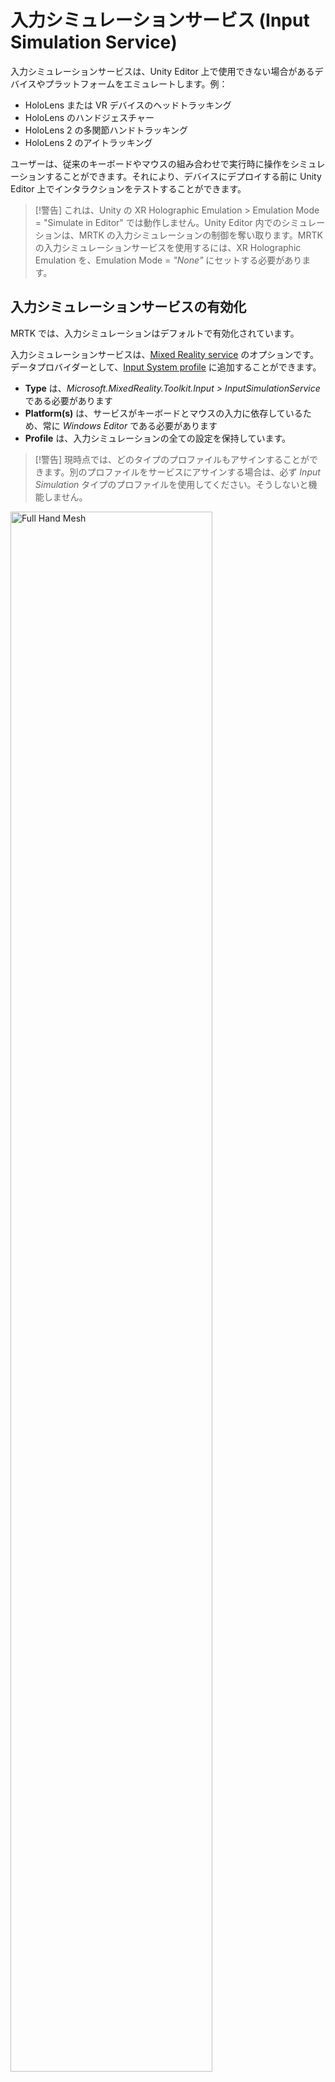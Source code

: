# 入力シミュレーションサービス (Input Simulation Service)

入力シミュレーションサービスは、Unity Editor 上で使用できない場合があるデバイスやプラットフォームをエミュレートします。例：

* HoloLens または VR デバイスのヘッドトラッキング
* HoloLens のハンドジェスチャー
* HoloLens 2 の多関節ハンドトラッキング
* HoloLens 2 のアイトラッキング

ユーザーは、従来のキーボードやマウスの組み合わせで実行時に操作をシミュレーションすることができます。それにより、デバイスにデプロイする前に Unity Editor 上でインタラクションをテストすることができます。

> [!警告]
> これは、Unity の XR Holographic Emulation > Emulation Mode = "Simulate in Editor" では動作しません。Unity Editor 内でのシミュレーションは、MRTK の入力シミュレーションの制御を奪い取ります。MRTK の入力シミュレーションサービスを使用するには、XR Holographic Emulation を、Emulation Mode = *"None"* にセットする必要があります。

## 入力シミュレーションサービスの有効化

MRTK では、入力シミュレーションはデフォルトで有効化されています。

入力シミュレーションサービスは、[Mixed Reality service](../MixedRealityServices.md) のオプションです。データプロバイダーとして、[Input System profile](../Input/InputProviders.md) に追加することができます。

* __Type__ は、_Microsoft.MixedReality.Toolkit.Input > InputSimulationService_ である必要があります
* __Platform(s)__ は、サービスがキーボードとマウスの入力に依存しているため、常に _Windows Editor_ である必要があります
* __Profile__ は、入力シミュレーションの全ての設定を保持しています。

> [!警告]
> 現時点では、どのタイプのプロファイルもアサインすることができます。別のプロファイルをサービスにアサインする場合は、必ず _Input Simulation_ タイプのプロファイルを使用してください。そうしないと機能しません。

<a target="_blank" href="../../Documentation/Images/InputSimulation/MRTK_InputSimulation_InputSystemDataProviders.png">
  <img src="../../Documentation/Images/InputSimulation/MRTK_InputSimulation_InputSystemDataProviders.png" title="Full Hand Mesh" width="80%" class="center" />
</a>

リンクされたプロファイルを開くことで入力シミュレーションの設定にアクセスすることができます。

<a target="_blank" href="../../Documentation/Images/InputSimulation/MRTK_InputSimulation_InputSimulationProfile.png">
  <img src="../../Documentation/Images/InputSimulation/MRTK_InputSimulation_InputSimulationProfile.png" title="Full Hand Mesh" width="80%" class="center" />
</a>

# カメラコントロール

頭の動きは入力シミュレーションサービスでエミュレートされます。

<a target="_blank" href="../../Documentation/Images/InputSimulation/MRTK_InputSimulation_CameraControlSettings.png">
  <img src="../../Documentation/Images/InputSimulation/MRTK_InputSimulation_CameraControlSettings.png" title="Full Hand Mesh" width="80%" class="center" />
</a>

## カメラの回転

1. Editor ウインドウにカーソルを合わせます

   _ボタンを押しても動作しない場合、ウインドウのクリックが必要な場合があります_

2. __Mouse Look Button__ (デフォルトではマウスの右クリック)を押したままにします
3. マウスをウインドウ内で動かしてカメラを回転させます

## カメラの移動

移動キーを押し続けます（W/A/S/D が 前/左/後/右 に対応します）

<iframe width="560" height="315" src="https://www.youtube.com/embed/Z7L4I1ET7GU" class="center" frameborder="0" allow="accelerometer; encrypted-media; gyroscope; picture-in-picture" allowfullscreen />

# ハンドシミュレーション

入力シミュレーションサービスは、ハンドデバイスをサポートします。バーチャルハンドは、ボタンやグラブ可能オブジェクトなどの、通常のハンドデバイスをサポートしたオブジェクトとインタラクションできます。

<a target="_blank" href="../../Documentation/Images/InputSimulation/MRTK_InputSimulation_HandSimulationMode.png">
  <img src="../../Documentation/Images/InputSimulation/MRTK_InputSimulation_HandSimulationMode.png" title="Full Hand Mesh" width="80%" class="center" />
</a>

__Hand Simulation Mode__ は、２つの異なる入力モデルを切り替えて使用できます。

* _Articulated Hands_: 関節の位置のデータを持った多関節ハンドをシミュレートします

   HoloLens 2 のインタラクションモデルをエミュレートします

   このモードでは、手の正確な位置やタッチに基づいたインタラクションをシミュレートできます

* _Gestures_: Air Tap や基本的なジェスチャーを持ったシンプルな手をシミュレートします

  [HoloLens interaction model](https://docs.microsoft.com/en-us/windows/mixed-reality/gestures) をエミュレートします。

   フォーカスは視線ポインタを使ってコントロールします。_Air Tap_ ジェスチャーでボタンと対話します

## 手の動きのコントロール

<a target="_blank" href="../../Documentation/Images/InputSimulation/MRTK_InputSimulation_HandControlSettings.png">
  <img src="../../Documentation/Images/InputSimulation/MRTK_InputSimulation_HandControlSettings.png" title="Full Hand Mesh" width="80%" class="center" />
</a>

_Left/Right Hand Manipulation Key_ （デフォルトでは 左Shift/Space がそれぞれ 左手/右手 に対応）を押し続けてそれぞれの手をコントロールします。キーを押し続けている間、手が表示されます。マウスの動きで手を移動できます。

Manipuration キーが押されなくなると、手は短い _Hand Hide Timeout_ の後に表示されなくなります。
手の表示を永続的に切り替えるには、 _Toggle Left/Right Hand Key_ （デフォルトでは T/Y が 左手/右手 に対応）を押してください。Toggle キーを再度押すと、再度手の表示を消すことができます。

<a target="_blank" href="../../Documentation/Images/InputSimulation/MRTK_InputSimulation_HandPlacementSettings.png">
  <img src="../../Documentation/Images/InputSimulation/MRTK_InputSimulation_HandPlacementSettings.png" title="Full Hand Mesh" width="80%" class="center" />
</a>

手は、_mouse wheel_ を使って遠ざけたり近づけたりすることができます。
デフォルトでは、手はマウスのスクロールに応じてややゆっくり動きますが、*Hand Depth Multiplier* に大きな数字を入れることによって動きを速くすることができます。

初期状態のカメラと手が表示される距離は、*Default Hand Distance.* で制御できます。

デフォルトでは、シミュレートされた手の関節は完全に静的なものです。実機デバイスでは、ハンドトラッキングの原理的な特性として、いくらかのジッターやノイズが発生することに注意してください。
実機デバイスでは手のメッシュや関節が有効になっているのを見ることができます（そして、手を完全に静止させていても少しジッターが発生するのがわかります）。*Hand Jitter Amount* をプラスの値（例として上の画像にあるように 0.1 程度）にすることにより、ジッターのシミュレーションを行うことができます。

<a target="_blank" href="../../Documentation/Images/InputSimulation/MRTK_InputSimulation_HandRotationSettings.png">
  <img src="../../Documentation/Images/InputSimulation/MRTK_InputSimulation_HandRotationSettings.png" title="Full Hand Mesh" width="80%" class="center" />
</a>

正確な方向が必要な場合、手を回転させることができます。

* ヨー : Y軸回転 (デフォルトでは E/Q キーが  時計回り/反時計回り回転に対応)
* ピッチ : X軸回転 (デフォルトでは F/R キーが  時計回り/反時計回り回転に対応)
* ロール : Z軸回転 (デフォルトでは X/Z キーが  時計回り/反時計回り回転に対応)

<iframe width="560" height="315" src="https://www.youtube.com/embed/uRYfwuqsjBQ" class="center" frameborder="0" allow="accelerometer; encrypted-media; gyroscope; picture-in-picture" allowfullscreen />

## ハンドジェスチャー

ピンチ、グラブ、指差しなどのハンドジェスチャーをシミュレートできます

<a target="_blank" href="../../Documentation/Images/InputSimulation/MRTK_InputSimulation_HandGestureSettings.png">
  <img src="../../Documentation/Images/InputSimulation/MRTK_InputSimulation_HandGestureSettings.png" title="Full Hand Mesh" width="80%" class="center" />
</a>

1. 最初に、Manipuration キー（左Shift/Space）を使って手を有効にしてください

   別の方法では、Toggle キー（T/Y）を使って手の on/off を切り替えることもできます

2. 操作の間、マウスボタンを押し続けることによってハンドジェスチャーを実行することができます

_Left/Middle/Right Mouse Hand Gesture_ 設定を使用して、各マウスボタンを、手の形が異なるジェスチャーにマップすることができます。 _Default Hand Gesture_ は、どのボタンも押されていないときの手の形です。

> [!注意]
> _Pinch_ ジェスチャーは、この時点では "Select" アクションを発生させる唯一のジェスチャーです

## 片手での操作

1. 手をコントロールするキー（Space/左Shift）を押し続けてください
2. オブジェクトをポイントしてください
3. マウスボタンを押し続けるとピンチ操作となります
4. マウスでオブジェクトを動かしてください
5. マウスボタンを離すと操作が終了します

<iframe width="560" height="315" src="https://www.youtube.com/embed/rM0xaHam6wM" class="center" frameborder="0" allow="accelerometer; encrypted-media; gyroscope; picture-in-picture" allowfullscreen />

## 両手での操作

オブジェクトを両手で操作するには、手を永続化するモードが推奨されます

1. Toggle キー（T/Y）を押すことで両手の表示を切り替えることができます
2. １回に１つの手を操作します
   1. _Space_ を押し続けて右手を操作します
   2. グラブしたいオブジェクトに手を動かします
   3. マウスボタンを押して _Pinch_ ジェスチャーを有効にします。永続化モードではマウスボタンを離すまでジェスチャーが有効になります
3. 同じ手順をもう片方の手で繰り返します。同じオブジェクトの別のポイントをグラブします
4. これで両手で同じオブジェクトをグラブした状態になるので、どちらかの手を動かして両手での操作を行います

<iframe width="560" height="315" src="https://www.youtube.com/embed/Qol5OFNfN14" class="center" frameborder="0" allow="accelerometer; encrypted-media; gyroscope; picture-in-picture" allowfullscreen />

## GGV インタラクション

1. [Input Simulation Profile](#enabling-the-input-simulation-service) で、__Hand Simulation Mode__ を _Gestures_ にすることにより、GGV のシミュレーションに切り替えることができます

    <a target="_blank" href="../../Documentation/Images/InputSimulation/MRTK_InputSimulation_SwitchToGGV.png">
      <img src="../../Documentation/Images/InputSimulation/MRTK_InputSimulation_SwitchToGGV.png" title="Full Hand Mesh" width="80%" class="center" />
    </a>

2. カメラを回転させて、視線カーソルをインタラクション可能なオブジェクトにポイントします（右マウスボタンを使用）
3. _Space_ を押し続けて、右手を操作します
4. _left mouse button_ を押し続けてインタラクションします
5. 再度カメラを回転させてオブジェクトを操作します

<iframe width="560" height="315" src="https://www.youtube.com/embed/6841rRMdqWw" class="center" frameborder="0" allow="accelerometer; encrypted-media; gyroscope; picture-in-picture" allowfullscreen />

## アイトラッキング

[Eye tracking simulation](../EyeTracking/EyeTracking_BasicSetup.md#simulating-eye-tracking-in-the-unity-editor) は、[Input Simulation Profile](#enabling-the-input-simulation-service) の __Simulate Eye Position__ オプションをチェックすることで有効になります。これは GGV スタイルのインタラクションでは使用すべきではありません（ですので、 __Hand Simulation Mode__ が _Articulated_ にセットされていることを確認してください）

